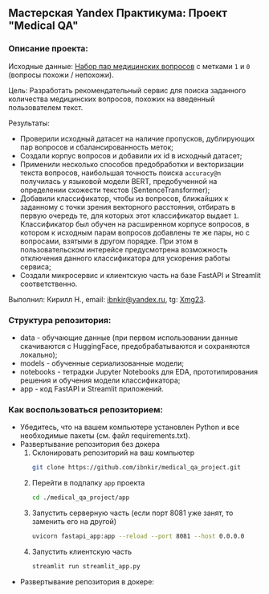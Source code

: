 ## Мастерская Yandex Практикума: Проект "Medical QA"

### Описание проекта:
Исходные данные:
[Набор пар медицинских вопросов](https://huggingface.co/datasets/medical_questions_pairs) с метками `1` и `0` (вопросы похожи / непохожи).

Цель: Разработать рекомендательный сервис для поиска заданного количества медицинских вопросов, похожих на введенный пользователем текст.

Результаты:
* Проверили исходный датасет на наличие пропусков, дублирующих пар вопросов и сбалансированность меток;
* Создали корпус вопросов и добавили их id в исходный датасет;
* Применили несколько способов предобработки и векторизации текста вопросов, наибольшая точность поиска `accuracy@n` получилась у языковой модели BERT,
  предобученной на определении схожести текстов (SentenceTransformer);
* Добавили классификатор, чтобы из вопросов, ближайших к заданному с точки зрения векторного расстояния, отбирать в первую очередь те,
  для которых этот классификатор выдает `1`. Классификатор был обучен на расширенном корпусе вопросов, в котором к исходным парам вопросов добавлены те же пары,
  но с вопросами, взятыми в другом порядке. При этом в пользовательском интерейсе предусмотрена возможность отключения данного классификатора для ускорения работы сервиса;
* Создали микросервис и клиентскую часть на базе FastAPI и Streamlit соответственно.

Выполнил:
Кирилл Н., email: ibnkir@yandex.ru, tg: [Xmg23](https://t.me/Xmg23).

### Структура репозитория:
* data - обучающие данные (при первом использовании данные скачиваются с HuggingFace, предобрабатываются и сохраняются локально);
* models - обученные сериализованные модели;
* notebooks - тетрадки Jupyter Notebooks для EDA, прототипирования решения и обучения модели классификатора;
* app - код FastAPI и Streamlit приложений.

### Как воспользоваться репозиторием:
* Убедитесь, что на вашем компьютере установлен Python и все необходимые пакеты (см. файл requirements.txt).
* Развертывание репозитория без докера
   1. Склонировать репозиторий на ваш компьютер
      ```bash
      git clone https://github.com/ibnkir/medical_qa_project.git
      ```
   2. Перейти в подпапку `app` проекта
      ```bash
      cd ./medical_qa_project/app
       ```
   3. Запустить серверную часть (если порт 8081 уже занят, то заменить его на другой)
      ```bash
      uvicorn fastapi_app:app --reload --port 8081 --host 0.0.0.0
      ```
   4. Запустить клиентскую часть
      ```bash
      streamlit run streamlit_app.py
      ```
* Развертывание репозитория в докере:
